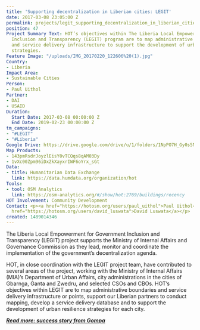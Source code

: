 ```yaml
---
title: 'Supporting decentralization in Liberian cities: LEGIT'
date: 2017-03-08 23:05:00 Z
permalink: projects/legit_supporting_decentralization_in_liberian_cities
position: 47
Project Summary Text: HOT’s objectives within The Liberia Local Empowerment for Government
  Inclusion and Transparency (LEGIT) program are to map administrative boundaries
  and service delivery infrastructure to support the development of urban resilience
  strategies.
Feature Image: "/uploads/IMG_20170220_122606%20(1).jpg"
Country:
- Liberia
Impact Area:
- Sustainable Cities
Person:
- Paul Uithol
Partner:
- DAI
- USAID
Duration:
  Start Date: 2017-03-08 00:00:00 Z
  End Date: 2019-02-23 00:00:00 Z
tm_campaigns:
- "#LEGIT"
- "#Liberia"
Google Drive: https://drive.google.com/drive/u/1/folders/1NpPO7H_Gy0s5NCKfMDJ8qAYYy11JEO-z
Map Products:
- 143pmRsdrJoyzlEisY0vTCQqs8qAM03Dy
- 1vXc00Zpm96iDxZkXayxrIWF6oYrx_sGt
Data:
- title: Humanitarian Data Exchange
  link: https://data.humdata.org/organization/hot
Tools:
- tool: OSM Analytics
  link: https://osm-analytics.org/#/show/hot:2769/buildings/recency
HOT Involvement: Community Development
Contact: <p><a href="https://hotosm.org/users/paul_uithol">Paul Uithol</a></p><p><a
  href="https://hotosm.org/users/david_luswata">David Luswata</a></p>
created: 1489014346
---
```


The Liberia Local Empowerment for Government Inclusion and Transparency (LEGIT) project supports the Ministry of Internal Affairs and Governance Commission as they lead, monitor and coordinate the implementation of the government’s decentralization agenda.

HOT, in close coordination with the LEGIT project team, have contributed to several areas of the project, working with the Ministry of Internal Affairs (MIA)’s Department of Urban Affairs, city administrations in the cities of Gbarnga, Ganta and Zwedru, and selected CSOs and CBOs. HOT’s objectives within LEGIT are to map administrative boundaries and service delivery infrastructure or points, support our Liberian partners to conduct mapping, develop a service delivery database and to support the development of urban resilience strategies for each city.

***[Read more: success story from Gompa](/uploads/170701%20Gompa%20HOT%20Success%20Story.docx)***